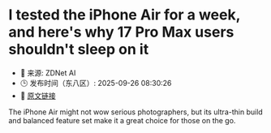 # I tested the iPhone Air for a week, and here's why 17 Pro Max users shouldn't sleep on it
- 📅 来源: ZDNet AI
- 🕒 发布时间（东八区）: 2025-09-26 08:30:26
- 🔗 [原文链接](https://www.zdnet.com/article/i-tested-the-iphone-air-for-a-week-and-heres-why-17-pro-max-users-shouldnt-sleep-on-it/)

The iPhone Air might not wow serious photographers, but its ultra-thin build and balanced feature set make it a great choice for those on the go.